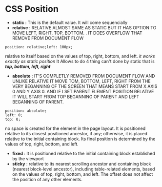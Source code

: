 # CSS Position

 - **static** : This is the default value.
    It will come sequencially 
 - **relative** : RELATIVE ALMOST SAME AS STATIC BUT IT HAS OPTION TO MOVE LEFT, RIGHT, TOP, BOTTOM. . IT DOES OVERFLOW THAT REMOVE FROM DOCUMENT FLOW

 `position: relative;left: 100px;`

 relative to itself based on the values of top, right, bottom, and left. *it works exactly as static position*  It Allows to do 4 thing can't done by static that is ***top, bottom, left, right***
 
 - **absolute** : IT'S COMPLETLY REMOVED FROM DOCUMENT FLOW AND UNLIKE RELATIVE IT MOVE TOM, BOTTOM, LEFT, RIGHT FROM THE VERY BEGANNING OF THE SCREEN THAT MEANS START FROM X AXIS 0 AND Y AXIS 0. AND IF I SET PARENT ELEMENT POSITION RELATIVE IT WILL START FROM TOP BEGANNING OF PARENT  AND LEFT BEGANNING OF PARENT.


 ```
position: absolute;
left: 0;
top: 0;
 ```
 
 no space is created for the element in the page layout. It is positioned relative to its closest positioned ancestor, if any; otherwise, it is placed relative to the initial containing block. Its final position is determined by the values of top, right, bottom, and left.
 - **fixed** : It is positioned relative to the initial containing block established by the viewport
 - **sticky** : relative to its nearest scrolling ancestor and containing block (nearest block-level ancestor), including table-related elements, based on the values of top, right, bottom, and left. The offset does not affect the position of any other elements.